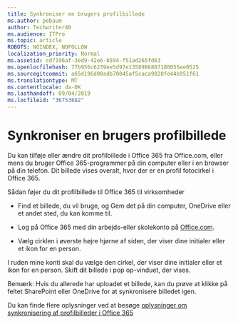 ```yaml
---
title: Synkroniser en brugers profilbillede
ms.author: pebaum
author: Techwriter40
ms.audience: ITPro
ms.topic: article
ROBOTS: NOINDEX, NOFOLLOW
localization_priority: Normal
ms.assetid: cd7196af-3ed9-42e6-b594-f51ad265fd63
ms.openlocfilehash: 77b956c6239ee5d97e1358986807180055ee0525
ms.sourcegitcommit: a65d196d00adb70045af5caca9828fe44b951f61
ms.translationtype: MT
ms.contentlocale: da-DK
ms.lasthandoff: 09/04/2019
ms.locfileid: "36753682"
---
```

# <a name="sync-a-users-profile-picture"></a>Synkroniser en brugers profilbillede

Du kan tilføje eller ændre dit profilbillede i Office 365 fra Office.com, eller mens du bruger Office 365-programmer på din computer eller i en browser på din telefon. Dit billede vises overalt, hvor der er en profil fotocirkel i Office 365.

Sådan føjer du dit profilbillede til Office 365 til virksomheder

- Find et billede, du vil bruge, og Gem det på din computer, OneDrive eller et andet sted, du kan komme til.

- Log på Office 365 med din arbejds-eller skolekonto på [Office.com](http://www.office.com).

- Vælg cirklen i øverste højre hjørne af siden, der viser dine initialer eller et ikon for en person.

I ruden mine konti skal du vælge den cirkel, der viser dine initialer eller et ikon for en person. Skift dit billede i pop op-vinduet, der vises.

Bemærk: Hvis du allerede har uploadet et billede, kan du prøve at klikke på feltet SharePoint eller OneDrive for at synkronisere billedet igen.

Du kan finde flere oplysninger ved at besøge [oplysninger om synkronisering af profilbilleder i Office 365](https://support.office.com/article/information-about-profile-picture-synchronization-in-office-365-20594d76-d054-4af4-a660-401133e3d48a)

